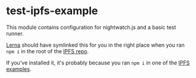 # test-ipfs-example

This module contains configuration for nightwatch.js and a basic test runner.

[Lerna](http://npmjs.com/package/lerna) should have symlinked this for you in the right place when you ran `npm i` in the root of the [IPFS repo](https://github.com/ipfs/js-ipfs).

If you've installed it, it's probably because you ran `npm i` in one of the [IPFS examples](https://github.com/ipfs/js-ipfs/tree/master/examples).
